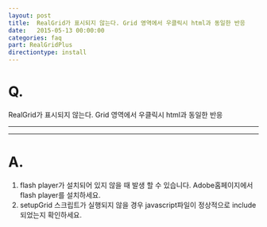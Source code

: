 ```yaml
---
layout: post
title:  RealGrid가 표시되지 않는다. Grid 영역에서 우클릭시 html과 동일한 반응
date:   2015-05-13 00:00:00
categories: faq
part: RealGridPlus
directiontype: install
---
```


# Q.

RealGrid가 표시되지 않는다. Grid 영역에서 우클릭시 html과 동일한 반응

---
***

# A.

1. flash player가 설치되어 있지 않을 때 발생 할 수 있습니다. Adobe홈페이지에서 flash player를 설치하세요.
2. setupGrid 스크립트가 실행되지 않을 경우 javascript파일이 정상적으로 include되었는지 확인하세요.
